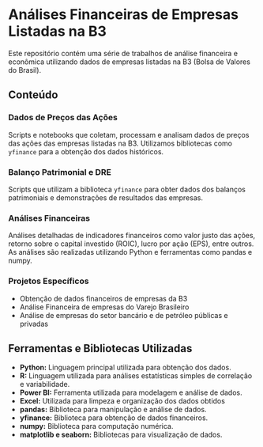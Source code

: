 # Análises Financeiras de Empresas Listadas na B3

Este repositório contém uma série de trabalhos de análise financeira e econômica utilizando dados de empresas listadas na B3 (Bolsa de Valores do Brasil).

## Conteúdo

### Dados de Preços das Ações
Scripts e notebooks que coletam, processam e analisam dados de preços das ações das empresas listadas na B3. Utilizamos bibliotecas como `yfinance` para a obtenção dos dados históricos.

### Balanço Patrimonial e DRE
Scripts que utilizam a biblioteca `yfinance` para obter dados dos balanços patrimoniais e demonstrações de resultados das empresas.

### Análises Financeiras
Análises detalhadas de indicadores financeiros como valor justo das ações, retorno sobre o capital investido (ROIC), lucro por ação (EPS), entre outros. As análises são realizadas utilizando Python e ferramentas como pandas e numpy.

### Projetos Específicos
- Obtenção de dados financeiros de empresas da B3
- Análise Financeira de empresas do Varejo Brasileiro
- Análise de empresas do setor bancário e de petróleo públicas e privadas


## Ferramentas e Bibliotecas Utilizadas

- **Python:** Linguagem principal utilizada para obtenção dos dados.
- **R:** Linguagem utilizada para análises estatísticas simples de correlação e variabilidade.
- **Power BI:** Ferramenta utilizada para modelagem e análise de dados.
- **Excel:** Utilizada para limpeza e organização dos dados obtidos
- **pandas:** Biblioteca para manipulação e análise de dados.
-  **yfinance:** Biblioteca para obtenção de dados financeiros.
- **numpy:** Biblioteca para computação numérica.
- **matplotlib e seaborn:** Bibliotecas para visualização de dados.


